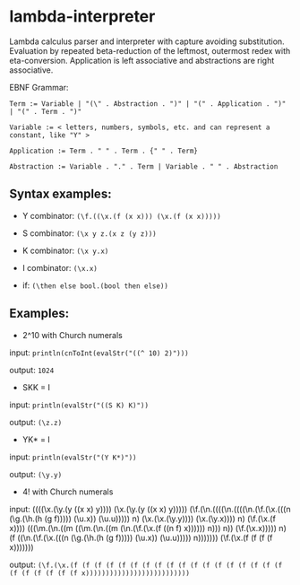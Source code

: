 # lambda-interpreter
Lambda calculus parser and interpreter with capture avoiding substitution. Evaluation by repeated beta-reduction of the leftmost, outermost redex with eta-conversion. Application is left associative and abstractions are right associative.

EBNF Grammar:
    
	Term := Variable | "(\" . Abstraction . ")" | "(" . Application . ")" | "(" . Term . ")"
    
	Variable := < letters, numbers, symbols, etc. and can represent a constant, like "Y" >
    
	Application := Term . " " . Term . {" " . Term}
    
	Abstraction := Variable . "." . Term | Variable . " " . Abstraction


## Syntax examples:
- Y combinator: `(\f.((\x.(f (x x))) (\x.(f (x x)))))`

- S combinator: `(\x y z.(x z (y z)))`

- K combinator: `(\x y.x)`

- I combinator: `(\x.x)`

- if: `(\then else bool.(bool then else))`

## Examples:
- 2^10 with Church numerals

input:  `println(cnToInt(evalStr("((^ 10) 2)")))`

output: `1024`

- SKK = I

input:  `println(evalStr("((S K) K)"))`

output: `(\z.z)`


- YK\* = I

input: `println(evalStr("(Y K*)"))`

output: `(\y.y)`


- 4! with Church numerals

input: ((((\x.(\y.(y ((x x) y)))) (\x.(\y.(y ((x x) y))))) (\f.(\n.((((\n.((((\n.(\f.(\x.(((n (\g.(\h.(h (g f))))) (\u.x)) (\u.u))))) n) (\x.(\x.(\y.y)))) (\x.(\y.x)))) n) (\f.(\x.(f x)))) (((\m.(\n.((m ((\m.(\n.((m (\n.(\f.(\x.(f ((n f) x)))))) n))) n)) (\f.(\x.x))))) n) (f ((\n.(\f.(\x.(((n (\g.(\h.(h (g f))))) (\u.x)) (\u.u))))) n))))))) (\f.(\x.(f (f (f (f x)))))))

output: `(\f.(\x.(f (f (f (f (f (f (f (f (f (f (f (f (f (f (f (f (f (f (f (f (f (f (f (f x))))))))))))))))))))))))))`


